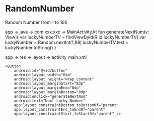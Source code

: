 # RandomNumber
Random Number from 1 to 100

app -> java -> com.xxx.xxx -> MainActivity.kt
   fun generateNextNum(v: View){
        var luckyNumberTV = findViewById<TextView>(R.id.luckyNumberTV)
        var luckyNumber = Random.nextInt(1,99)
        luckyNumberTV.text = luckyNumber.toString()
    }
  
  app -> res -> layout -> activity_main.xml
  <TextView
        android:id="@+id/luckyNumberTV"
        android:layout_width="wrap_content"
        android:layout_height="wrap_content"
        android:text="\?"
        android:textColor="#CC0000"
        android:textSize="150sp"
        app:layout_constraintBottom_toBottomOf="parent"
        app:layout_constraintEnd_toEndOf="parent"
        app:layout_constraintStart_toStartOf="parent"
        app:layout_constraintTop_toTopOf="parent" />

    <Button
        android:id="@+id/button"
        android:layout_width="0dp"
        android:layout_height="wrap_content"
        android:layout_marginStart="8dp"
        android:layout_marginEnd="8dp"
        android:layout_marginBottom="8dp"
        android:onClick="generateNextNum"
        android:text="Next Lucky Number"
        app:layout_constraintBottom_toBottomOf="parent"
        app:layout_constraintEnd_toEndOf="parent"
        app:layout_constraintStart_toStartOf="parent" />
